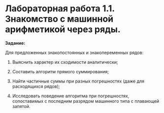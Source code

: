 # Лабораторная работа 1.1. Знакомство с машинной арифметикой через ряды.

**Задание:**

Для предложенных знакопостоянных и знакопеременных рядов:

1) Выяснить характер их сходимости аналитически;

2) Составить алгоритм прямого суммирования;

3) Найти частичные суммы при разных погрешностях (даже для расходящихся рядов);

4) Исследовать поведение алгоритма при погрешностях, сопоставимых с последним разрядом машинного типа с плавающей запятой.
